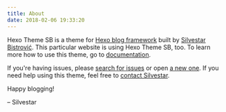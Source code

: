 ```yaml
---
title: About
date: 2018-02-06 19:33:20
---
```


Hexo Theme SB is a theme for [Hexo blog framework](https://hexo.io/) built by [Silvestar Bistrović](//www.silvestarbistrovic.from.hr).
This particular website is using Hexo Theme SB, too. To learn more how to use this theme, go to [documentation](/categories/docs/).

If you're having issues, please [search for issues](https://github.com/maliMirkec/hexo-theme-sb/issues) or open [a new one](https://github.com/maliMirkec/hexo-theme-sb/issues/new).
If you need help using this theme, feel free to [contact Silvestar](mailto:me@silvestarbistrovic.from.hr?Subject=Hello).

Happy blogging!

– Silvestar
